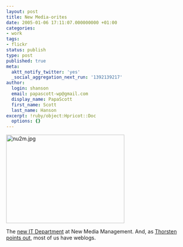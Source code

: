 ```yaml
---
layout: post
title: New Media-orites
date: 2005-01-06 17:11:07.000000000 +01:00
categories:
- work
tags:
- flickr
status: publish
type: post
published: true
meta:
  aktt_notify_twitter: 'yes'
  _social_aggregation_next_run: '1392139217'
author:
  login: shanson
  email: papascott-wp@gmail.com
  display_name: PapaScott
  first_name: Scott
  last_name: Hanson
excerpt: !ruby/object:Hpricot::Doc
  options: {}
---
```

<p><a href="http://www.flickr.com/photos/lumma/3018933/"><img alt="nu2m.jpg" src="https://www.papascott.de/wordpress/wp-content/uploads/2005/01/nu2m.jpg" width="320" height="240" border="0" /></a></p>
<p>The <a title="Gathering of the Coders [Lummaland - das Weblog]" href="http://lumma.de/eintrag.php?id=1107">new IT Department</a> at New Media Management. And, as <a title="ameisendorf.de: Familienfoto" href="http://ameisendorf.de/index.php?itemid=181">Thorsten points out</a>, most of us have weblogs.</p>
